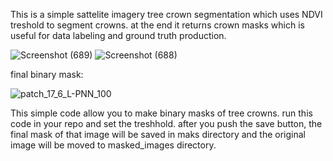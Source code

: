 This is a simple sattelite imagery tree crown segmentation which uses NDVI treshold to segment crowns. at the end it returns crown masks which is useful for data labeling and ground truth production.

![Screenshot (689)](https://github.com/user-attachments/assets/7f9433b6-b642-4794-8454-2fd7d5f1bc42)
![Screenshot (688)](https://github.com/user-attachments/assets/b3c16b78-4ff1-4509-89f1-93cb17cd6a42)

final binary mask:

![patch_17_6_L-PNN_100](https://github.com/user-attachments/assets/807fb862-6ee9-41b4-a44d-ffd725e22ed2)



This simple code allow you to make binary masks of tree crowns. run this code in your repo and set the treshhold. after you push the save button, the final mask of that image will be saved in maks directory and the original image will be moved to masked_images directory.
